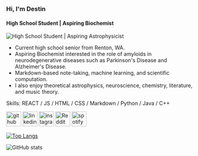 ### Hi, I'm Destin
#### High School Student | Aspiring Biochemist
![High School Student | Aspiring Astrophysicist](https://delmarmol.hms.harvard.edu/sites/delmarmol.hms.harvard.edu/files/images/coverArtboard%204_2%404x-8.png)



* Current high school senior from Renton, WA.
* Aspiring Biochemist interested in the role of amyloids in neurodegenerative diseases such as Parkinson's Disease and Alzheimer's Disease.
* Markdown-based note-taking, machine learning, and scientific computation.
* I also enjoy theoretical astrophysics, neuroscience, chemistry, literature, and music theory.



Skills: REACT / JS / HTML / CSS / Markdown / Python / Java / C++ 



[<img src='https://cdn.jsdelivr.net/npm/simple-icons@3.0.1/icons/github.svg' alt='github' height='40'>](https://github.com/HoffmanDestin1)  [<img src='https://cdn.jsdelivr.net/npm/simple-icons@3.0.1/icons/linkedin.svg' alt='linkedin' height='40'>](https://www.linkedin.com/in/destin-hoffman-02a54a242//)  [<img src='https://cdn.jsdelivr.net/npm/simple-icons@3.0.1/icons/instagram.svg' alt='instagram' height='40'>](https://www.instagram.com/destin.hoffman1/)  [<img src='https://cdn.jsdelivr.net/npm/simple-icons@3.0.1/icons/reddit.svg' alt='Reddit' height='40'>](https://www.reddit.com/user/SalieriSticks)  [<img src='https://cdn.jsdelivr.net/npm/simple-icons@3.0.1/icons/spotify.svg' alt='spotify' height='40'>](https://open.spotify.com/user/31rl4ohovc5ntlgm37ajp4lfvktu)  

[![Top Langs](https://github-readme-stats.vercel.app/api/top-langs/?username=HoffmanDestin1)](https://github.com/anuraghazra/github-readme-stats)

![GitHub stats](https://github-readme-stats.vercel.app/api?username=HoffmanDestin1&show_icons=true)  

